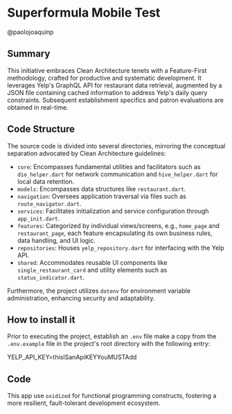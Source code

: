 # Superformula Mobile Test

@paolojoaquinp

## Summary
This initiative embraces Clean Architecture tenets with a Feature-First methodology, crafted for productive and systematic development. It leverages Yelp's GraphQL API for restaurant data retrieval, augmented by a JSON file containing cached information to address Yelp's daily query constraints. Subsequent establishment specifics and patron evaluations are obtained in real-time.

## Code Structure
The source code is divided into several directories, mirroring the conceptual separation advocated by Clean Architecture guidelines:

- `core`: Encompasses fundamental utilities and facilitators such as `dio_helper.dart` for network communication and `hive_helper.dart` for local data retention.
- `models`: Encompasses data structures like `restaurant.dart`.
- `navigation`: Oversees application traversal via files such as `route_navigator.dart`.
- `services`: Facilitates initialization and service configuration through `app_init.dart`.
- `features`: Categorized by individual views/screens, e.g., `home_page` and `restaurant_page`, each feature encapsulating its own business rules, data handling, and UI logic.
- `repositories`: Houses `yelp_repository.dart` for interfacing with the Yelp API.
- `shared`: Accommodates reusable UI components like `single_restaurant_card` and utility elements such as `status_indicator.dart`.

Furthermore, the project utilizes `dotenv` for environment variable administration, enhancing security and adaptability.

## How to install it
Prior to executing the project, establish an `.env` file make a copy from the `.env.example` file in the project's root directory with the following entry:

YELP_API_KEY=thisISanApiKEYYouMUSTAdd

## Code
This app use `oxidized` for functional programming constructs, fostering a more resilient, fault-tolerant development ecosystem.